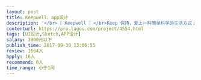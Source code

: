 ```yaml
---                
layout: post       
title: Keepwell，app设计           
description: '</br>［ Keepwell ］</br>Keep 保持，爱上一种简单科学的生活方式；well 变好，习惯让你拥有健康的美好状态。</br>首款健康打卡类社区APP，Keepwell 愿与你分享健康的生活方式。</br></br>[ 点 滴 ]</br>=== 习惯养成，从点滴开始</br>随心选任务：小编推荐或自主选择，期待你的大改变</br>小数据统计：所有打卡都会在后台留下足迹并被统计</br>可视化记录：打卡后的图文记录会静静地伴随你成长</br>给予正能量：获得的成就和勋章是你坚持的最佳证明</br>玩转团习惯：抱团取暖后的习惯养成，变得容易很多</br>一键分享吧：嗯，每一个变好的机会，都不想错过 ！</br></br>项目需求：</br>三个界面设计，已经有原型图</br>1：个人主页</br>2：消息中心</br>3：内容页</br></br>可以参考小红书和好奇心日报</br>'     
contenturl: https://pro.lagou.com/project/4554.html      
tags: [UI设计,Sketch,APP设计]            
salary: 3000元以下          
publish_time: 2017-09-30 13:06:55         
review: 1664人                   
apply: 16人                   
recommend: 0人                   
time_range: 小于1周              
---                 
```

